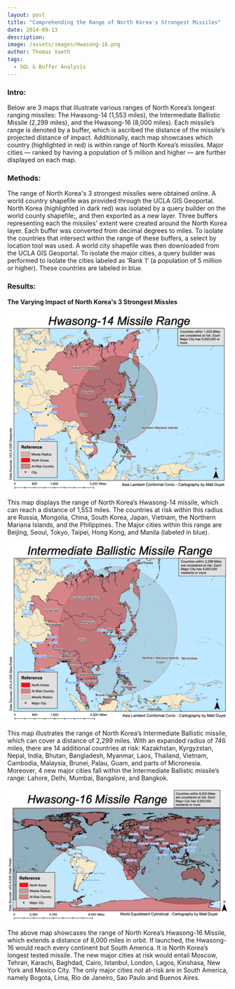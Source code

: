 ```yaml
---
layout: post
title: "Comprehending the Range of North Korea's Strongest Missiles"
date: 2014-09-13
description: 
image: /assets/images/Hwasong-16.png
author: Thomas Vaeth
tags: 
  - SQL & Buffer Analysis
---
```


### Intro:

Below are 3 maps that illustrate various ranges of North Korea’s longest ranging missiles: The Hwasong-14 (1,553 miles), the Intermediate Ballistic Missile (2,299 miles), and the Hwasong-16 (8,000 miles). Each missile’s range is denoted by a buffer, which is ascribed the distance of the missile’s projected distance of impact. Additionally, each map showcases which country (highlighted in red) is within range of North Korea’s missiles. Major cities — ranked by having a population of 5 million and higher — are further displayed on each map.

### Methods:

The range of North Korea's 3 strongest missiles were obtained online. A world country shapefile was provided through the UCLA GIS Geoportal. North Korea (highlighted in dark red) was isolated by a query builder on the world county shapefile;, and then exported as a new layer. Three buffers representing each the missiles' extent were created around the North Korea layer. Each buffer was converted from decimal degrees to miles. To isolate the countries that intersect within the range of these buffers, a select by location tool was used. A world city shapefile was then downloaded from the UCLA GIS Geoportal. To isolate the major cities, a query builder was performed to isolate the cities labeled as ‘Rank 1’ (a population of 5 million or higher). These countries are labeled in blue. 

### Results:

**The Varying Impact of North Korea's 3 Strongest Missles**

![Map GIS](/assets/images/Hwasong-14.png)

This map displays the range of North Korea’s Hwasong-14 missile, which can reach a distance of 1,553 miles. The countries at risk within this radius are Russia, Mongolia, China, South Korea, Japan, Vietnam, the Northern Mariana Islands, and the Philippines. The Major cities within this range are Beijing, Seoul, Tokyo, Taipei, Hong Kong, and Manila (labeled in blue). 

![Placeholder](/assets/images/Intermediate-Ballistic.png)

This map illustrates the range of North Korea’s Intermediate Ballistic missile, which can cover a distance of 2,299 miles. With an expanded radius of 746 miles, there are 14 additional countries at risk: Kazakhstan, Kyrgyzstan, Nepal, India, Bhutan, Bangladesh, Myanmar, Laos, Thailand, Vietnam, Cambodia, Malaysia, Brunei, Palau, Guam, and parts of Micronesia. Moreover, 4 new major cities fall within the Intermediate Ballistic missile’s range: Lahore, Delhi, Mumbai, Bangalore, and Bangkok.

![Placeholder](/assets/images/Hwasong-16.png)

The above map showcases the range of North Korea’s Hwasong-16 Missile, which extends a distance of 8,000 miles in orbit. If launched, the Hwasong-16 would reach every continent but South America. It is North Korea’s longest tested missile. The new major cities at risk would entail Moscow, Tehran, Karachi, Baghdad, Cairo, Istanbul, London, Lagos, Kinshasa, New York and Mexico City. The only major cities not at-risk are in South America, namely Bogota, Lima, Rio de Janeiro, Sao Paulo and Buenos Aires.